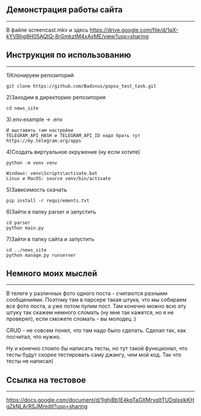 Демонстрация работы сайта
---
___
В файле screencast.mkv 
и здесь
https://drive.google.com/file/d/1qX-kYVBhg8H05AQtQ-8rGmkztM4xAxME/view?usp=sharing

Инструкция по использованию
---
___

1)Клонируем репозиторий

    git clone https://github.com/Badsnus/popso_test_task.git

2)Заходим в директорию репозитория

    cd news_site

3).env.example -> .env

    И выставить там настройки
    TELEGRAM_API_HASH и TELEGRAM_API_ID надо брать тут
    https://my.telegram.org/apps

4)Создать виртуальное окружение (ну если хотите)

    python -m venv venv

    Windows: venv\Scripts\activate.bat
    Linux и MacOS: source venv/bin/activate

5)Зависимость скачать

    pip install -r requirements.txt

6)Зайти в папку parser и запустить

    cd parser
    python main.py

7)Зайти в папку сайта и запустить

    cd ../news_site
    python manage.py runserver

Немного моих мыслей
---
___

В телеге у различных фото одного поста - считаются разными сообщениями.
Поэтому там в парсере такая штука, что мы собираем все фото поста, а уже потом пулим пост.
Там конечно можно всю эту штуку так скажем немного сломать (ну мне так кажется, но я не проверял), если сможете
сломать - вы молодец :)

CRUD - не совсем понял, что там надо было сделать. Сделал так, как посчитал, что нужно.

Ну и конечно стоило бы написать тесты, но тут такой функционал, что тесты будут скорее тестировать саму джангу, чем мой
код. Так что тесты не написал(

Ссылка на тестовое
---
___
https://docs.google.com/document/d/1lghiBb1E4kpTaGXMryqItTUDqlsslkKHgZkNLArRSJM/edit?usp=sharing
